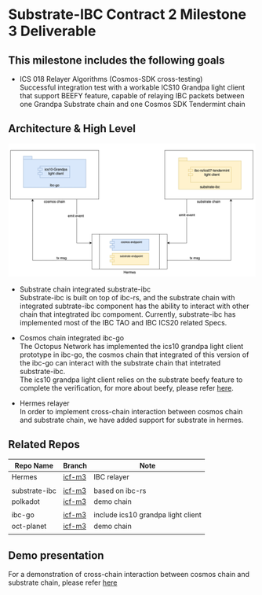 # Substrate-IBC Contract 2 Milestone 3 Deliverable

## This milestone includes the following goals

* ICS 018 Relayer Algorithms (Cosmos-SDK cross-testing)  
  Successful integration test with a workable ICS10 Grandpa light client that support BEEFY feature, capable of relaying IBC packets between one Grandpa Substrate chain and one Cosmos SDK Tendermint chain

## Architecture & High Level  

![Architecture](./assets/architecture.png)  

* Substrate chain integrated substrate-ibc  
Substrate-ibc is built on top of ibc-rs, and the substrate chain with integrated subtrate-ibc component has the ability to interact with other chain that integtrated ibc compoment.
Currently, substrate-ibc has implemented most of the IBC TAO and IBC ICS20 related Specs.

* Cosmos chain integrated ibc-go  
The Octopus Network has implemented the ics10 grandpa light client prototype in ibc-go, the cosmos chain that integrated of this version of the ibc-go can interact with the substrate chain that intetrated substrate-ibc.  
The ics10 grandpa light client relies on the substrate beefy feature to complete the verification, for more about beefy, please refer [here](https://github.com/paritytech/grandpa-bridge-gadget/blob/master/docs/beefy.md).
* Hermes relayer  
In order to implement cross-chain interaction between cosmos chain and substrate chain, we have added support for substrate in hermes.

## Related Repos  

| Repo Name | Branch | Note |
| --- | --- | --- |
| Hermes | [icf-m3](https://github.com/octopus-network/hermes/tree/icf-m3) | IBC relayer |
|  |  |  |
| substrate-ibc | [icf-m3](https://github.com/octopus-network/substrate-ibc/tree/icf-m3) | based on ibc-rs  |
| polkadot | [icf-m3](https://github.com/octopus-network/polkadot/tree/icf-m3) | demo chain |
|  |  |  |
| ibc-go | [icf-m3](https://github.com/octopus-network/ibc-go/tree/icf-m3) | include ics10 grandpa light client |
| oct-planet | [icf-m3](https://github.com/octopus-network/oct-planet/tree/icf-m3) | demo chain |
|  |  |  |

## Demo presentation
For a demonstration of cross-chain interaction between cosmos chain and substrate chain, please refer [here](./guide.md)

